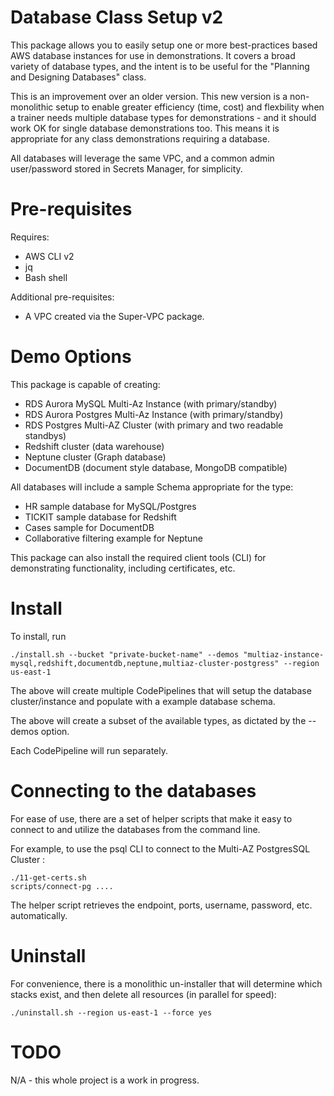 # Database Class Setup v2

This package allows you to easily setup one or more best-practices based AWS database instances for use in demonstrations.   It covers a broad variety of database types, and the intent is to be useful for the "Planning and Designing Databases" class.

This is an improvement over an older version.  This new version is a non-monolithic setup to enable greater efficiency (time, cost) and flexbility when a trainer needs multiple database types for demonstrations - and it should work OK for single database demonstrations too.  This means it is appropriate for any class demonstrations requiring a database.

All databases will leverage the same VPC, and a common admin user/password stored in Secrets Manager, for simplicity.

# Pre-requisites

Requires:
* AWS CLI v2
* jq
* Bash shell

Additional pre-requisites:
* A VPC created via the Super-VPC package.


# Demo Options

This package is capable of creating:
* RDS Aurora MySQL Multi-Az Instance (with primary/standby)
* RDS Aurora Postgres Multi-Az Instance (with primary/standby)
* RDS Postgres Multi-AZ Cluster (with primary and two readable standbys)
* Redshift cluster (data warehouse)
* Neptune cluster (Graph database)
* DocumentDB (document style database, MongoDB compatible)

All databases will include a sample Schema appropriate for the type:
* HR sample database for MySQL/Postgres
* TICKIT sample database for Redshift
* Cases sample for DocumentDB
* Collaborative filtering example for Neptune 

This package can also install the required client tools (CLI) for demonstrating functionality, including certificates, etc.

# Install

To install, run
```
./install.sh --bucket "private-bucket-name" --demos "multiaz-instance-mysql,redshift,documentdb,neptune,multiaz-cluster-postgress" --region us-east-1
```

The above will create multiple CodePipelines that will setup the database cluster/instance and populate with a example database schema.   

The above will create a subset of the available types, as dictated by the --demos option.

Each CodePipeline will run separately.

# Connecting to the databases

For ease of use, there are a set of helper scripts that make it easy to connect to and utilize the databases from the command line.

For example, to use the psql CLI to connect to the Multi-AZ PostgresSQL Cluster :
```
./11-get-certs.sh
scripts/connect-pg ....
```

The helper script retrieves the endpoint, ports, username, password, etc. automatically.


# Uninstall

For convenience, there is a monolithic un-installer that will determine which stacks exist, and then delete all resources (in parallel for speed):
```
./uninstall.sh --region us-east-1 --force yes
```

# TODO

N/A - this whole project is a work in progress.